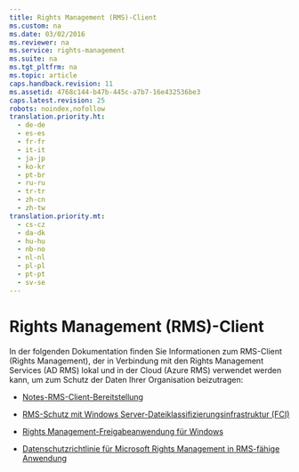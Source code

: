 ```yaml
---
title: Rights Management (RMS)-Client
ms.custom: na
ms.date: 03/02/2016
ms.reviewer: na
ms.service: rights-management
ms.suite: na
ms.tgt_pltfrm: na
ms.topic: article
caps.handback.revision: 11
ms.assetid: 4768c144-b47b-445c-a7b7-16e432536be3
caps.latest.revision: 25
robots: noindex,nofollow
translation.priority.ht: 
  - de-de
  - es-es
  - fr-fr
  - it-it
  - ja-jp
  - ko-kr
  - pt-br
  - ru-ru
  - tr-tr
  - zh-cn
  - zh-tw
translation.priority.mt: 
  - cs-cz
  - da-dk
  - hu-hu
  - nb-no
  - nl-nl
  - pl-pl
  - pt-pt
  - sv-se
---
```

# Rights Management (RMS)-Client
In der folgenden Dokumentation finden Sie Informationen zum RMS-Client (Rights Management), der in Verbindung mit den Rights Management Services (AD RMS) lokal und in der Cloud (Azure RMS) verwendet werden kann, um zum Schutz der Daten Ihrer Organisation beizutragen:

-   [Notes-RMS-Client-Bereitstellung](../../ems/RMS_Client/RMS-Client-Deployment-Notes.md)

-   [RMS-Schutz mit Windows Server-Dateiklassifizierungsinfrastruktur &#40;FCI&#41;](../../ems/RMS_Client/RMS-Protection-with-Windows-Server-File-Classification-Infrastructure--FCI-.md)

-   [Rights Management-Freigabeanwendung für Windows](../../ems/RMS_Client/Rights-Management-Sharing-Application-for-Windows.md)

-   [Datenschutzrichtlinie für Microsoft Rights Management in RMS-fähige Anwendung](../../ems/RMS_Client/Privacy-Statement-for-Microsoft-Rights-Management-in-RMS-Enlightened-Applications.md)

